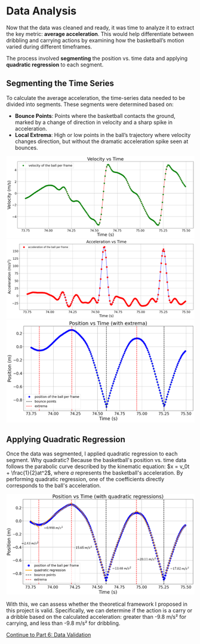 # Data Analysis

Now that the data was cleaned and ready, it was time to analyze it to extract the key metric: **average acceleration**. This would help differentiate between dribbling and carrying actions by examining how the basketball’s motion varied during different timeframes. 

The process involved **segmenting** the position vs. time data and applying **quadratic regression** to each segment. 

## Segmenting the Time Series
To calculate the average acceleration, the time-series data needed to be divided into segments. These segments were determined based on:

- **Bounce Points**: Points where the basketball contacts the ground, marked by a change of direction in velocity and a sharp spike in acceleration.
- **Local Extrema**: High or low points in the ball’s trajectory where velocity changes direction, but without the dramatic acceleration spike seen at bounces.

![Alt text for the image](images/3.10a.png)
![Alt text for the image](images/acceleration.png)
![Alt text for the image](images/3.12.png)

## Applying Quadratic Regression

Once the data was segmented, I applied quadratic regression to each segment. Why quadratic? Because the basketball's position vs. time data follows the parabolic curve described by the kinematic equation: $x = v_0t + \frac{1}{2}at^2$, where $a$ represents the basketball's acceleration. By performing quadratic regression, one of the coefficients directly corresponds to the ball's acceleration.

![Alt text for the image](images/3.14.png)

With this, we can assess whether the theoretical framework I proposed in this project is valid. Specifically, we can determine if the action is a carry or a dribble based on the calculated acceleration: greater than -9.8 m/s² for carrying, and less than -9.8 m/s² for dribbling.

[Continue to Part 6: Data Validation](part6.md)
